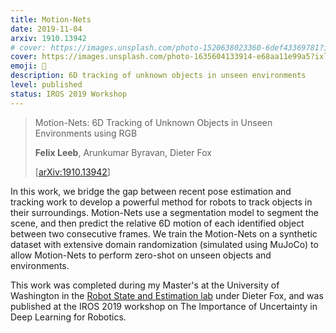 ```yaml
---
title: Motion-Nets
date: 2019-11-04
arxiv: 1910.13942
# cover: https://images.unsplash.com/photo-1520638023360-6def43369781?ixlib=rb-4.0.3&ixid=M3wxMjA3fDB8MHxwaG90by1wYWdlfHx8fGVufDB8fHx8fA%3D%3D&auto=format&fit=crop&w=1440&q=80
cover: https://images.unsplash.com/photo-1635604133914-e68aa11e99a5?ixlib=rb-4.0.3&ixid=M3wxMjA3fDB8MHxwaG90by1wYWdlfHx8fGVufDB8fHx8fA%3D%3D&auto=format&fit=crop&w=1440&q=80
emoji: 🎥
description: 6D tracking of unknown objects in unseen environments
level: published
status: IROS 2019 Workshop
---
```


> Motion-Nets: 6D Tracking of Unknown Objects in Unseen Environments using RGB
> 
> **Felix Leeb**, Arunkumar Byravan, Dieter Fox
> 
> [[arXiv:1910.13942](https://arxiv.org/abs/1710.00489)]

In this work, we bridge the gap between recent pose estimation and tracking work to develop a powerful method for robots to track objects in their surroundings. Motion-Nets use a segmentation model to segment the scene, and then predict the relative 6D motion of each identified object between two consecutive frames. We train the Motion-Nets on a synthetic dataset with extensive domain randomization (simulated using MuJoCo) to allow Motion-Nets to perform zero-shot on unseen objects and environments.

This work was completed during my Master's at the University of Washington in the [Robot State and Estimation lab](https://rse-lab.cs.washington.edu/) under Dieter Fox, and was published at the IROS 2019 workshop on The Importance of Uncertainty in Deep Learning for Robotics.
